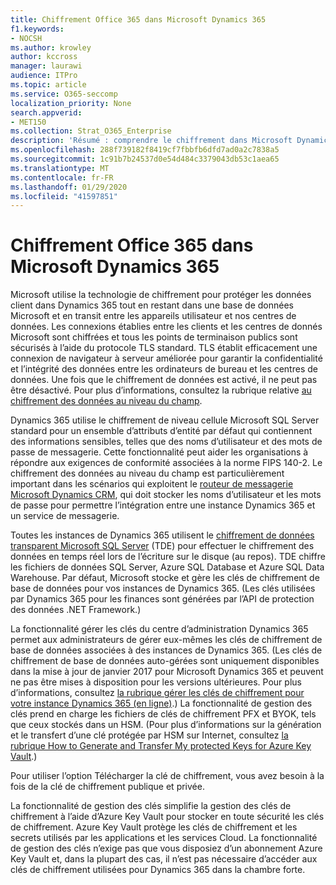 ```yaml
---
title: Chiffrement Office 365 dans Microsoft Dynamics 365
f1.keywords:
- NOCSH
ms.author: krowley
author: kccross
manager: laurawi
audience: ITPro
ms.topic: article
ms.service: O365-seccomp
localization_priority: None
search.appverid:
- MET150
ms.collection: Strat_O365_Enterprise
description: 'Résumé : comprendre le chiffrement dans Microsoft Dynamics 365.'
ms.openlocfilehash: 288f739182f8419cf7fbbfb6dfd7ad0a2c7838a5
ms.sourcegitcommit: 1c91b7b24537d0e54d484c3379043db53c1aea65
ms.translationtype: MT
ms.contentlocale: fr-FR
ms.lasthandoff: 01/29/2020
ms.locfileid: "41597851"
---
```

# <a name="office-365-encryption-in-microsoft-dynamics-365"></a>Chiffrement Office 365 dans Microsoft Dynamics 365

Microsoft utilise la technologie de chiffrement pour protéger les données client dans Dynamics 365 tout en restant dans une base de données Microsoft et en transit entre les appareils utilisateur et nos centres de données. Les connexions établies entre les clients et les centres de donnés Microsoft sont chiffrées et tous les points de terminaison publics sont sécurisés à l’aide du protocole TLS standard. TLS établit efficacement une connexion de navigateur à serveur améliorée pour garantir la confidentialité et l’intégrité des données entre les ordinateurs de bureau et les centres de données. Une fois que le chiffrement de données est activé, il ne peut pas être désactivé. Pour plus d’informations, consultez la rubrique relative [au chiffrement des données au niveau du champ](https://msdn.microsoft.com/library/dn481562.aspx).

Dynamics 365 utilise le chiffrement de niveau cellule Microsoft SQL Server standard pour un ensemble d’attributs d’entité par défaut qui contiennent des informations sensibles, telles que des noms d’utilisateur et des mots de passe de messagerie. Cette fonctionnalité peut aider les organisations à répondre aux exigences de conformité associées à la norme FIPS 140-2. Le chiffrement des données au niveau du champ est particulièrement important dans les scénarios qui exploitent le [routeur de messagerie Microsoft Dynamics CRM](https://technet.microsoft.com/library/hh699800.aspx), qui doit stocker les noms d’utilisateur et les mots de passe pour permettre l’intégration entre une instance Dynamics 365 et un service de messagerie. 

Toutes les instances de Dynamics 365 utilisent le [chiffrement de données transparent Microsoft SQL Server](https://docs.microsoft.com/sql/relational-databases/security/encryption/transparent-data-encryption?view=sql-server-2017) (TDE) pour effectuer le chiffrement des données en temps réel lors de l’écriture sur le disque (au repos). TDE chiffre les fichiers de données SQL Server, Azure SQL Database et Azure SQL Data Warehouse. Par défaut, Microsoft stocke et gère les clés de chiffrement de base de données pour vos instances de Dynamics 365. (Les clés utilisées par Dynamics 365 pour les finances sont générées par l’API de protection des données .NET Framework.) 

La fonctionnalité gérer les clés du centre d’administration Dynamics 365 permet aux administrateurs de gérer eux-mêmes les clés de chiffrement de base de données associées à des instances de Dynamics 365. (Les clés de chiffrement de base de données auto-gérées sont uniquement disponibles dans la mise à jour de janvier 2017 pour Microsoft Dynamics 365 et peuvent ne pas être mises à disposition pour les versions ultérieures. Pour plus d’informations, consultez [la rubrique gérer les clés de chiffrement pour votre instance Dynamics 365 (en ligne)](https://docs.microsoft.com/dynamics365/customer-engagement/admin/manage-encryption-keys-instance).) La fonctionnalité de gestion des clés prend en charge les fichiers de clés de chiffrement PFX et BYOK, tels que ceux stockés dans un HSM. (Pour plus d’informations sur la génération et le transfert d’une clé protégée par HSM sur Internet, consultez [la rubrique How to Generate and Transfer My protected Keys for Azure Key Vault](https://docs.microsoft.com/azure/key-vault/key-vault-hsm-protected-keys).) 

Pour utiliser l’option Télécharger la clé de chiffrement, vous avez besoin à la fois de la clé de chiffrement publique et privée.

La fonctionnalité de gestion des clés simplifie la gestion des clés de chiffrement à l’aide d’Azure Key Vault pour stocker en toute sécurité les clés de chiffrement. Azure Key Vault protège les clés de chiffrement et les secrets utilisés par les applications et les services Cloud. La fonctionnalité de gestion des clés n’exige pas que vous disposiez d’un abonnement Azure Key Vault et, dans la plupart des cas, il n’est pas nécessaire d’accéder aux clés de chiffrement utilisées pour Dynamics 365 dans la chambre forte.
